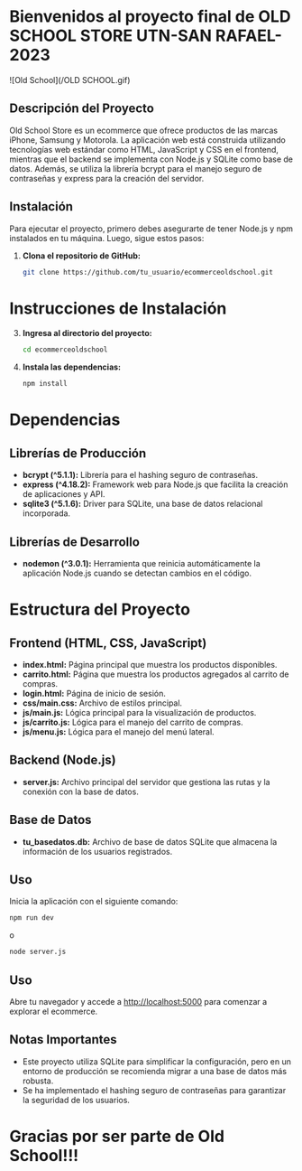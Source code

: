 # Bienvenidos al proyecto final de OLD SCHOOL STORE UTN-SAN RAFAEL-2023
![Old School](/OLD SCHOOL.gif)



## Descripción del Proyecto

Old School Store es un ecommerce que ofrece productos de las marcas iPhone, Samsung y Motorola. La aplicación web está construida utilizando tecnologías web estándar como HTML, JavaScript y CSS en el frontend, mientras que el backend se implementa con Node.js y SQLite como base de datos. Además, se utiliza la librería bcrypt para el manejo seguro de contraseñas y express para la creación del servidor.

## Instalación

Para ejecutar el proyecto, primero debes asegurarte de tener Node.js y npm instalados en tu máquina. Luego, sigue estos pasos:

1. **Clona el repositorio de GitHub:**

   ```bash
   git clone https://github.com/tu_usuario/ecommerceoldschool.git
# Instrucciones de Instalación

3. **Ingresa al directorio del proyecto:**
    ```bash
    cd ecommerceoldschool
    ```

3. **Instala las dependencias:**
    ```bash
    npm install
    ```

# Dependencias

## Librerías de Producción
- **bcrypt (^5.1.1):** Librería para el hashing seguro de contraseñas.
- **express (^4.18.2):** Framework web para Node.js que facilita la creación de aplicaciones y API.
- **sqlite3 (^5.1.6):** Driver para SQLite, una base de datos relacional incorporada.

## Librerías de Desarrollo
- **nodemon (^3.0.1):** Herramienta que reinicia automáticamente la aplicación Node.js cuando se detectan cambios en el código.

# Estructura del Proyecto

## Frontend (HTML, CSS, JavaScript)
- **index.html:** Página principal que muestra los productos disponibles.
- **carrito.html:** Página que muestra los productos agregados al carrito de compras.
- **login.html:** Página de inicio de sesión.
- **css/main.css:** Archivo de estilos principal.
- **js/main.js:** Lógica principal para la visualización de productos.
- **js/carrito.js:** Lógica para el manejo del carrito de compras.
- **js/menu.js:** Lógica para el manejo del menú lateral.

## Backend (Node.js)
- **server.js:** Archivo principal del servidor que gestiona las rutas y la conexión con la base de datos.

## Base de Datos
- **tu_basedatos.db:** Archivo de base de datos SQLite que almacena la información de los usuarios registrados.

## Uso ##
Inicia la aplicación con el siguiente comando:


```bash
npm run dev
```
 o
```bash
node server.js
```

## Uso ##

Abre tu navegador y accede a [http://localhost:5000](http://localhost:5000) para comenzar a explorar el ecommerce.

## Notas Importantes

- Este proyecto utiliza SQLite para simplificar la configuración, pero en un entorno de producción se recomienda migrar a una base de datos más robusta.
- Se ha implementado el hashing seguro de contraseñas para garantizar la seguridad de los usuarios.





# Gracias por ser parte de Old School!!!
